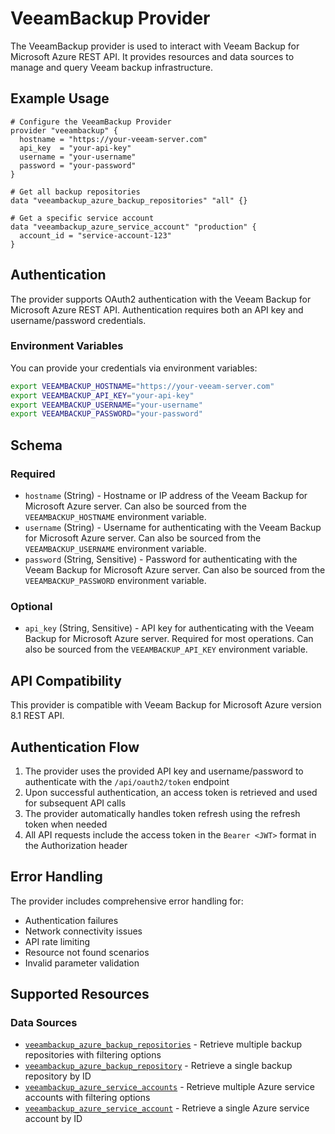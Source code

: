 # VeeamBackup Provider

The VeeamBackup provider is used to interact with Veeam Backup for Microsoft Azure REST API. It provides resources and data sources to manage and query Veeam backup infrastructure.

## Example Usage

```hcl
# Configure the VeeamBackup Provider
provider "veeambackup" {
  hostname = "https://your-veeam-server.com"
  api_key  = "your-api-key"
  username = "your-username"
  password = "your-password"
}

# Get all backup repositories
data "veeambackup_azure_backup_repositories" "all" {}

# Get a specific service account
data "veeambackup_azure_service_account" "production" {
  account_id = "service-account-123"
}
```

## Authentication

The provider supports OAuth2 authentication with the Veeam Backup for Microsoft Azure REST API. Authentication requires both an API key and username/password credentials.

### Environment Variables

You can provide your credentials via environment variables:

```bash
export VEEAMBACKUP_HOSTNAME="https://your-veeam-server.com"
export VEEAMBACKUP_API_KEY="your-api-key"
export VEEAMBACKUP_USERNAME="your-username"
export VEEAMBACKUP_PASSWORD="your-password"
```

## Schema

### Required

- `hostname` (String) - Hostname or IP address of the Veeam Backup for Microsoft Azure server. Can also be sourced from the `VEEAMBACKUP_HOSTNAME` environment variable.
- `username` (String) - Username for authenticating with the Veeam Backup for Microsoft Azure server. Can also be sourced from the `VEEAMBACKUP_USERNAME` environment variable.
- `password` (String, Sensitive) - Password for authenticating with the Veeam Backup for Microsoft Azure server. Can also be sourced from the `VEEAMBACKUP_PASSWORD` environment variable.

### Optional

- `api_key` (String, Sensitive) - API key for authenticating with the Veeam Backup for Microsoft Azure server. Required for most operations. Can also be sourced from the `VEEAMBACKUP_API_KEY` environment variable.

## API Compatibility

This provider is compatible with Veeam Backup for Microsoft Azure version 8.1 REST API.

## Authentication Flow

1. The provider uses the provided API key and username/password to authenticate with the `/api/oauth2/token` endpoint
2. Upon successful authentication, an access token is retrieved and used for subsequent API calls
3. The provider automatically handles token refresh using the refresh token when needed
4. All API requests include the access token in the `Bearer <JWT>` format in the Authorization header

## Error Handling

The provider includes comprehensive error handling for:
- Authentication failures
- Network connectivity issues
- API rate limiting
- Resource not found scenarios
- Invalid parameter validation

## Supported Resources

### Data Sources

- [`veeambackup_azure_backup_repositories`](./data-sources/azure_backup_repositories.md) - Retrieve multiple backup repositories with filtering options
- [`veeambackup_azure_backup_repository`](./data-sources/azure_backup_repository.md) - Retrieve a single backup repository by ID
- [`veeambackup_azure_service_accounts`](./data-sources/azure_service_accounts.md) - Retrieve multiple Azure service accounts with filtering options
- [`veeambackup_azure_service_account`](./data-sources/azure_service_account.md) - Retrieve a single Azure service account by ID